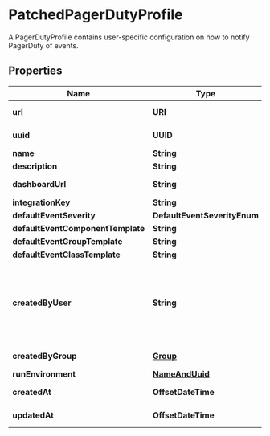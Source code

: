 

# PatchedPagerDutyProfile

A PagerDutyProfile contains user-specific configuration on how to notify PagerDuty of events.

## Properties

Name | Type | Description | Notes
------------ | ------------- | ------------- | -------------
**url** | **URI** |  |  [optional] [readonly]
**uuid** | **UUID** |  |  [optional] [readonly]
**name** | **String** |  |  [optional]
**description** | **String** |  |  [optional]
**dashboardUrl** | **String** |  |  [optional] [readonly]
**integrationKey** | **String** |  |  [optional]
**defaultEventSeverity** | **DefaultEventSeverityEnum** |  |  [optional]
**defaultEventComponentTemplate** | **String** |  |  [optional]
**defaultEventGroupTemplate** | **String** |  |  [optional]
**defaultEventClassTemplate** | **String** |  |  [optional]
**createdByUser** | **String** | Required. 150 characters or fewer. Letters, digits and @/./+/-/_ only. |  [optional] [readonly]
**createdByGroup** | [**Group**](Group.md) |  |  [optional] [readonly]
**runEnvironment** | [**NameAndUuid**](NameAndUuid.md) |  |  [optional]
**createdAt** | **OffsetDateTime** |  |  [optional] [readonly]
**updatedAt** | **OffsetDateTime** |  |  [optional] [readonly]



